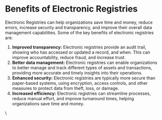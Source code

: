 # Benefits of Electronic Registries

Electronic Registries can help organizations save time and money, reduce errors, increase security and transparency, and improve their overall data management capabilities. Some of the key benefits of electronic registries are:

1. **Improved transparency:** Electronic registries provide an audit trail, showing who has accessed or updated a record, and when. This can improve accountability, reduce fraud, and increase trust.
2. **Better data management:** Electronic registries can enable organizations to better manage and track different types of assets and transactions, providing more accurate and timely insights into their operations.
3. **Enhanced security:** Electronic registries are typically more secure than paper-based systems, using encryption, access controls, and other measures to protect data from theft, loss, or damage.
4. **Increased efficiency:** Electronic registries can streamline processes, reduce manual effort, and improve turnaround times, helping organizations save time and money.

\\
